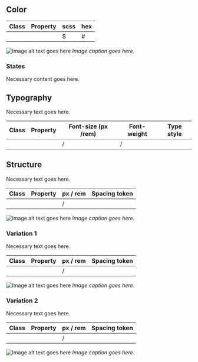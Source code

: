 <!--If your component does not require states, variations, or layer information then please delete those sections. Please see the `markdown-cheatsheet.md` for additional markdown content. 
-->
## Color
| Class         | Property       | scss       | hex        |
|---------------|----------------|------------|------------|
| ` `           |                | $          | #          |

![Image alt text goes here](image-file-name.png)
_Image caption goes here._


### States
Necessary content goes here.


## Typography
Necessary text goes here.

| Class       | Property   | Font-size (px /rem)  | Font-weight  | Type style |
|-------------|------------|----------------------|--------------|------------|
| ` `         |            |  /                   | /            |            |



## Structure
Necessary text goes here.

| Class          | Property             | px / rem | Spacing token |
|----------------|----------------------|----------|---------------|
| ` `            |                      |    /     |               |

![Image alt text goes here](image-file-name.png)
_Image caption goes here._

### Variation 1
Necessary text goes here.

| Class          | Property             | px / rem | Spacing token |
|----------------|----------------------|----------|---------------|
| ` `            |                      |    /     |               |


![Image alt text goes here](image-file-name.png)
_Image caption goes here._

### Variation 2
Necessary text goes here.

| Class          | Property             | px / rem | Spacing token |
|----------------|----------------------|----------|---------------|
| ` `            |                      |    /     |               |


![Image alt text goes here](image-file-name.png)
_Image caption goes here._



